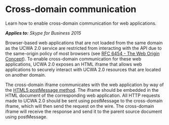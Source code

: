 
# Cross-domain communication
Learn how to enable cross-domain communication for web applications.


 _**Applies to:** Skype for Business 2015_

Browser-based web applications that are not loaded from the same domain as the UCWA 2.0 service are restricted from interacting with the API due to the same-origin policy of most browsers (see [RFC 6454 - The Web Origin Concept](http://tools.ietf.org/html/rfc6454)). To enable cross-domain communication for these web applications, UCWA 2.0 exposes an HTML iframe that allows web applications to securely interact with UCWA 2.0 resources that are located on another domain. 

The cross-domain iframe communicates with the web application by way of the [HTML5 postMessage method](http://msdn.microsoft.com/en-us/library/windows/apps/hh441295.aspx). The iframe should be embedded in the HTML document of the corresponding web application. All HTTP requests made to UCWA 2.0 should be sent using postMessage to the cross-domain iframe, which will then send the request on the wire. The cross-domain iframe will receive the response and send it to the parent source document using postMessage.
